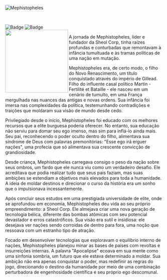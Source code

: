 ![Mephistopheles](https://github.com/CatBoxArtsCo/Totalitaire/assets/141590555/d28068aa-84f2-4f21-a054-1ef203e69bba)



<br>

![Badge](https://img.shields.io/badge/lore-INPROGRESS-FFFFFF?style=for-the-badge&logo=)
![Badge](https://img.shields.io/badge/skills-COMPLETE-FFFFFF?style=for-the-badge&logo=)
<br>
<img align='left' src='https://user-images.githubusercontent.com/5713670/87202985-820dcb80-c2b6-11ea-9f56-7ec461c497c3.gif' width='200'>

A jornada de Mephistopheles, líder e fundador da Sheol Corp, tinha raízes profundas e conturbadas que remontavam à infância tumultuada e às tramas políticas de uma nação em mutação.

Mephistopheles era, de certo modo, o filho do Novo Renascimento, um título conquistado através do império de Gillead. Filho do influente casal político Martin - Fertilité et Bataille - ele nasceu em um cenário de tumulto, em uma França mergulhada nas nuances das antigas e novas ordens. Sua infância foi imersa nas complexidades da política, testemunhando contradições e traições que moldaram sua visão de mundo desde cedo.

Privilegiado desde o início, Mephistopheles foi educado com os melhores recursos que a elite burguesa poderia oferecer. No entanto, sua educação não serviu para domar seu ego imenso, mas sim para inflá-lo ainda mais. Seu pai, reconhecendo o poder oculto dentro do filho, alimentava sua síndrome de Deus com palavras premonitórias: "Esse ego irá erguer nações", uma profecia que só alimentava sua crescente convicção de grandiosidade.

Desde criança, Mephistopheles carregava consigo o peso da nação sobre seus ombros, um fardo que ele nunca viu como um verdadeiro desafio. Ele acreditava que podia realizar tudo que seus pais faziam, mas suas ambições se estendiam a objetivos mais elevados para toda a humanidade. A ideia de moldar destinos e direcionar o curso da história era um sonho que o impulsionava incessantemente.

Após concluir seus estudos em uma prestigiada universidade de elite, onde se aprofundou em economia, Mephistopheles deu vida ao seu próprio empreendimento: a Sheol Corp. Ele almejava criar uma nova geração de tecnologia bélica, diferente das bombas atômicas com seu potencial devastador e erros catastróficos. Sua visão era sutil e insidiosa: ele desejava ver nações sendo corroídas de dentro para fora, uma noção que ressoava com um estranho tipo de atração.

Focado em desenvolver tecnologias que exploravam o equilíbrio interno de nações, Mephistopheles planejou minar as bases de países com revoltas e insurreições internas. A palavra "Apocalipse" ecoava em sua mente como uma sinfonia sombria, um futuro que ele estava determinado a moldar. Sua ambição não era apenas conquistar o poder, mas redefinir as regras do jogo, direcionando o destino da humanidade por meio de uma combinação perturbadora de engenhosidade científica e seu próprio ego descomunal.
